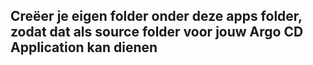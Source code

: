 ## Creëer je eigen folder onder deze apps folder, zodat dat als source folder voor jouw Argo CD Application kan dienen